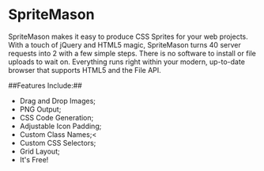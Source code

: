 SpriteMason
==================================

SpriteMason makes it easy to produce CSS Sprites for your web projects. With a touch of jQuery and HTML5 magic, SpriteMason turns 40 server requests into 2 with a few simple steps. There is no software to install or file uploads to wait on. Everything runs right within your modern, up-to-date browser that supports HTML5 and the File API.

##Features Include:##

* Drag and Drop Images;
* PNG Output;
* CSS Code Generation;
* Adjustable Icon Padding;
* Custom Class Names;<
* Custom CSS Selectors;
* Grid Layout;
* It's Free!

